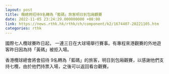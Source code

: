 ```yaml
---
layout: post
title: 欖總將招待9名轉為「藍碼」旅客明日到包廂觀賽
date: 2022-11-05 23:24:29.000000000 +08:00
link: https://news.rthk.hk/rthk/ch/component/k2/1674407-20221105.htm
categories: rthk
---
```


國際七人欖球賽昨日起， 一連三日在大球場舉行賽事。有專程來港觀賽的外地遊客昨日因為持「黃碼」被拒入場。

香港欖球總會將會招待 9名轉為「藍碼」的旅客，明日到包廂觀賽，以感謝他們支持七欖，由於他們持票入場，之後可以返回看台觀賽。
